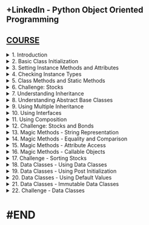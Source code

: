 ## +LinkedIn - Python Object Oriented Programming

## [COURSE](https://www.linkedin.com/learning/python-object-oriented-programming-22888296/python-object-oriented-programming?contextUrn=urn%3Ali%3AlyndaLearningPath%3A655816f5498ee9797e4804ec&resume=false)

<details>
<summary>1. Introduction </summary>

# Introduction

<img width="960" alt="image" src="https://github.com/omeatai/src-AI-Software/assets/32337103/d233830b-cb15-4e42-b9aa-78aebfe08fdd">
<img width="960" alt="image" src="https://github.com/omeatai/src-AI-Software/assets/32337103/ad380fc4-2376-470c-8295-b185243e8f14">

# #END</details>

<details>
<summary>2. Basic Class Initialization </summary>

# Basic Class Initialization

```py
class Book:
    def __init__(self, title):
        self.title = title


# TODO: create instances of the class
book1 = Book("Brave New World")
book2 = Book("War and Peace")

# TODO: print the class and property
print(book1)
print(book1.title)

```

<img width="1383" alt="image" src="https://github.com/omeatai/src-AI-Software/assets/32337103/81007ad2-8c5a-4e01-8969-47aeed03eccf">

# #END</details>

<details>
<summary>3. Setting Instance Methods and Attributes </summary>

# Setting Instance Methods and Attributes

```py
class Book:
    def __init__(self, title, pages, author, price):
        self.title = title
        self.pages = pages
        self.author = author
        self.price = price
        self.__secret = "This is a secret attribute"

    def set_discount_percentage(self, amount):
        self._discount = amount

    def get_price(self):
        if hasattr(self, "_discount"):
            return self.price - (self.price * self._discount/100)
        else:
            return self.price


# create some book instances
b1 = Book("War and Peace", "Leo Tolstoy", 1225, 39.95)
b2 = Book("The Catcher in the Rye", "JD Salinger", 234, 29.95)

# print the price of book1
print("Book 1 Price: ", b1.get_price())

# try setting the discount
print("Book 2 Price: ", b2.get_price())
b2.set_discount_percentage(25)
print("Book 2 new Price: ", b2.get_price())
print("Book 2 discount percentage: ", b2._discount)

# properties with double underscores are hidden by the interpreter
# print(b2.__secret)

```

<img width="1383" alt="image" src="https://github.com/omeatai/src-AI-Software/assets/32337103/f69c15f3-bfc2-4e2d-a6fa-b7dd203c4146">

# #END</details>

<details>
<summary>4. Checking Instance Types </summary>

# Checking Instance Types

```py
class Book:
    def __init__(self, title):
        self.title = title


class Newspaper:
    def __init__(self, name):
        self.name = name


# Create some instances of the classes
b1 = Book("The Catcher In The Rye")
b2 = Book("The Grapes of Wrath")
n1 = Newspaper("The Washington Post")
n2 = Newspaper("The New York Times")

# TODO: use type() to inspect the object type
print(type(b1))
print(type(n1))

# TODO: compare two types together
print(type(b1) == type(b2))
print(type(b1) == type(n2))

# TODO: use isinstance to compare a specific instance to a known type
print(isinstance(b1, Book))
print(isinstance(n1, Newspaper))
print(isinstance(n2, Book))
print(isinstance(n2, object))

```

<img width="1383" alt="image" src="https://github.com/omeatai/src-AI-Software/assets/32337103/72410a3a-8ecb-43d8-ba1e-0b0d7cb65e1c">

# #END</details>

<details>
<summary>5. Class Methods and Static Methods </summary>

# Class Methods and Static Methods

```py
class Book:
    # TODO: Properties defined at the class level are shared by all instances
    # Class Attributes
    BOOK_TYPES = ("HARDCOVER", "PAPERBACK", "EBOOK")
    __booklist = None

    # static methods do not receive class or instance arguments
    # and usually operate on data that is not instance-specific
    @staticmethod
    def get_booklist():
        if Book.__booklist == None:
            Book.__booklist = []
        return Book.__booklist

    # class methods receive a class as their argument and can only
    # operate on class-level data
    @classmethod
    def get_book_types(cls):
        return cls.BOOK_TYPES

    # instance methods receive a specific object instance as an argument
    def set_title(self, newtitle):
        self.title = newtitle

    def __init__(self, title, booktype):
        self.title = title
        if (not booktype in self.BOOK_TYPES):
            raise ValueError(f"{booktype} is not a valid book type")
        else:
            self.booktype = booktype


# TODO: access the class attribute
print("Book types: ", Book.get_book_types())

# TODO: Create some book instances
b1 = Book("Title 1", "HARDCOVER")
b2 = Book("Title 2", "PAPERBACK")

# TODO: Use the static method to access a singleton object
thebooks = Book.get_booklist()
thebooks.append(b1)
thebooks.append(b2)
print(thebooks)

```

<img width="1399" alt="image" src="https://github.com/omeatai/src-AI-Software/assets/32337103/6cb999e1-aee1-45ac-aaa1-19eda2bcd724">

# #END</details>

<details>
<summary>6. Challenge: Stocks </summary>

# Challenge: Stocks

![image](https://github.com/omeatai/src-AI-Software/assets/32337103/cbae201c-98c7-4b77-bab5-f2952c69a925)

```py
class Stock:
    def __init__(self, ticker, price, company) -> None:
        self.ticker = ticker
        self.price = price
        self.company = company

    def get_description(self):
        return f"{self.ticker}: {self.company} -- ${self.price}"


# ~~~~~~~~~~~~~~~~~~ TEST CODE ~~~~~~~~~~~~~~~~~~~~~~~~~
if __name__ == "__main__":
    msft = Stock("MSFT", 342.0, "Microsoft Corp")
    goog = Stock("GOOG", 135.0, "Google Inc")
    meta = Stock("META", 275.0, "Meta Platforms Inc")
    amzn = Stock("AMZN", 135.0, "Amazon Inc")

    print(msft.get_description())
    print(goog.get_description())
    print(meta.get_description())
    print(amzn.get_description())

```

<img width="1399" alt="image" src="https://github.com/omeatai/src-AI-Software/assets/32337103/2cf6e829-2e46-4fce-8db3-76357b27aaa4">

# #END</details>

<details>
<summary>7. Understanding Inheritance </summary>

# Understanding Inheritance

```py
class Publication:
    def __init__(self, title, price):
        self.title = title
        self.price = price


class Periodical(Publication):
    def __init__(self, title, price, publisher, period):
        super().__init__(title, price)
        self.period = period
        self.publisher = publisher


class Book(Publication):
    def __init__(self, title, author, pages, price):
        super().__init__(title, price)
        self.author = author
        self.pages = pages


class Magazine(Periodical):
    def __init__(self, title, publisher, price, period):
        super().__init__(title, price, publisher, period)


class Newspaper(Periodical):
    def __init__(self, title, publisher, price, period):
        super().__init__(title, price, publisher, period)


b1 = Book("Brave New World", "Aldous Huxley", 311, 29.0)
n1 = Newspaper("NY Times", "New York Times Company", 6.0, "Daily")
m1 = Magazine("Scientific American", "Springer Nature", 5.99, "Monthly")

print(b1.author)
print(n1.publisher)
print(b1.price, m1.price, n1.price)

```

<img width="1399" alt="image" src="https://github.com/omeatai/src-AI-Software/assets/32337103/e0f39339-3684-4958-880b-3ce23b7bee18">

# #END</details>

<details>
<summary>8. Understanding Abstract Base Classes </summary>

# Understanding Abstract Base Classes

```py
from abc import ABC, abstractmethod


class GraphicShape(ABC):
    # Inheriting from ABC indicates that this is an abstract base class
    def __init__(self):
        super().__init__()

    # declaring a method as abstract requires a subclass to implement it
    @abstractmethod
    def calc_area(self):
        pass


class Circle(GraphicShape):
    def __init__(self, radius):
        self.radius = radius

    def calc_area(self):
        return 3.14 * (self.radius ** 2)


class Square(GraphicShape):
    def __init__(self, side):
        self.side = side

    def calc_area(self):
        return self.side * self.side


# Abstract classes can't be instantiated themselves
# g = GraphicShape() # this will error

c = Circle(10)
print(c.calc_area())
s = Square(12)
print(s.calc_area())

```

<img width="1399" alt="image" src="https://github.com/omeatai/src-AI-Software/assets/32337103/79512274-328a-4d98-9382-380fbea6420b">

# #END</details>

<details>
<summary>9. Using Multiple Inheritance </summary>

# Using Multiple Inheritance

```py
class A:
    def __init__(self):
        super().__init__()
        self.prop1 = "prop1"
        self.name = "Class A"


class B:
    def __init__(self):
        super().__init__()
        self.prop2 = "prop2"
        self.name = "Class B"


class C(B, A):
    def __init__(self):
        super().__init__()

    def showprops(self):
        print(self.prop1)
        print(self.prop2)
        print(self.name)


# create the class and call showprops()
c = C()
print(C.__mro__)
c.showprops()

```

<img width="1335" alt="image" src="https://github.com/omeatai/src-AI-Software/assets/32337103/9e74b666-5a9d-4cc5-94c2-4b058cd0312f">

# #END</details>

<details>
<summary>10. Using Interfaces </summary>

# Using Interfaces

```py
from abc import ABC, abstractmethod


class GraphicShape(ABC):
    def __init__(self):
        super().__init__()

    @abstractmethod
    def calcArea(self):
        pass


class JSONify(ABC):
    @abstractmethod
    def toJSON(self):
        pass


class Circle(GraphicShape, JSONify):
    def __init__(self, radius):
        self.radius = radius

    def calcArea(self):
        return 3.14 * (self.radius ** 2)

    def toJSON(self):
        return f"{{ \"circle\": {str(self.calcArea())} }}"


c = Circle(10)
print(c.calcArea())
print(c.toJSON())

```

<img width="1335" alt="image" src="https://github.com/omeatai/src-AI-Software/assets/32337103/b0c46e8b-97f1-4dac-a9aa-ead3e1f523f8">

# #END</details>

<details>
<summary>11. Using Composition </summary>

# Using Composition

```py
class Book:
    def __init__(self, title, price, author=None):
        self.title = title
        self.price = price

        # Use references to other objects, like author and chapters
        self.author = author
        self.chapters = []

    def addchapter(self, chapter):
        self.chapters.append(chapter)

    def getbookpagecount(self):
        result = 0
        for ch in self.chapters:
            result += ch.pagecount
        return result


class Author:
    def __init__(self, fname, lname):
        self.fname = fname
        self.lname = lname

    def __str__(self):
        return f"{self.fname} {self.lname}"


class Chapter:
    def __init__(self, name, pagecount):
        self.name = name
        self.pagecount = pagecount


auth = Author("Leo", "Tolstoy")
b1 = Book("War and Peace", 39.95, auth)

b1.addchapter(Chapter("Chapter 1", 104))
b1.addchapter(Chapter("Chapter 2", 89))
b1.addchapter(Chapter("Chapter 3", 124))

print(b1.title)
print(b1.author)
print(b1.getbookpagecount())

```

<img width="1335" alt="image" src="https://github.com/omeatai/src-AI-Software/assets/32337103/0e2a6deb-7369-4216-a16a-137a8e5e1726">

<img width="1440" alt="image" src="https://github.com/omeatai/src-AI-Software/assets/32337103/a0fa709d-8e92-4cdb-9ace-05a6fe485e86">

# #END</details>

<details>
<summary>12. Challenge: Stocks and Bonds </summary>

# Challenge: Stocks and Bonds

<img width="1440" alt="image" src="https://github.com/omeatai/src-AI-Software/assets/32337103/e384b541-7524-47fb-8cb1-55b092ecc1fe">
<img width="1440" alt="image" src="https://github.com/omeatai/src-AI-Software/assets/32337103/dba83078-64dd-4c89-a2a4-bcf07c6e167c">
<img width="1440" alt="image" src="https://github.com/omeatai/src-AI-Software/assets/32337103/93fa0f7d-606b-469a-ab3b-0e02493cb9c9">

```py
# Challenge: create a class structure to represent stocks and bonds
# Requirements:
# Both stocks and bonds have a price
# Stocks have a company name and ticker
# Bonds have a description, duration, and yield
# You should not be able to instantiate the base class
# -- Subclasses are required to override get_description ()
# -- get_description returns formats for stocks and bonds
# For stocks: "Ticker: Company -- $Price"
# For bonds: "description: duration'yr' : $price : yieldamt%"

from abc import ABC, abstractmethod


class Asset(ABC):

    def __init__(self, price):
        self.price = price

    @abstractmethod
    def get_description(self):
        pass


class Stock(Asset):
    def __init__(self, ticker, price, company):
        super().__init__(price)
        self.ticker = ticker
        self.company = company

    def get_description(self):
        return f"{self.ticker}: {self.company} -- ${self.price}"


class Bond(Asset):
    def __init__(self, price, description, duration, yieldamt):
        super().__init__(price)
        self.description = description
        self.duration = duration
        self.yieldamt = yieldamt

    def get_description(self):
        return f"{self.description}: {self.duration}yr : ${self.price} : {self.yieldamt}%"


# ~~~~~~~~~ TEST CODE ~22~~~~~~
try:
    ast = Asset(100.0)
except:
    print("Can't instantiate Asset!")

msft = Stock("MSFT", 342.0, "Microsoft Corp")
goog = Stock("GOOG", 135.0, "Google Inc")
meta = Stock("META", 27510, "Meta Platforms Inc")
amzn = Stock("AMZN", 135.0, "Amazon Inc")

us30yr = Bond(95.31, "30 Year US Treasury", 30, 4.38)
us10yr = Bond(96.70, "10 Year US Treasury", 10, 4.28)
us5yr = Bond(98.65, "5 Year US Treasury", 5, 4.43)
us2yr = Bond(99.57, "2 Year US Treasury", 2, 4.98)

print(msft.get_description())
print(goog.get_description())
print(meta.get_description())
print(amzn.get_description())

print(us30yr.get_description())
print(us10yr.get_description())
print(us5yr.get_description())
print(us2yr.get_description())

```

<img width="1401" alt="image" src="https://github.com/omeatai/src-AI-Software/assets/32337103/4dda58b2-3f3b-4a50-8ef1-1a3b8325c971">

# #END</details>

<details>
<summary>13. Magic Methods - String Representation </summary>

# Magic Methods - String Representation 

<img width="1440" alt="image" src="https://github.com/omeatai/src-AI-Software/assets/32337103/b45fadd3-3fee-457e-abe5-356dce8126db">

```py
class Book:
    def __init__(self, title, author, price):
        super().__init__()
        self.title = title
        self.author = author
        self.price = price

    # The __str__ function is used to return a user-friendly string
    # representation of the object
    def __str__(self):
        return f"{self.title} by {self.author}, costs {self.price}"

    # The __repr__ function is used to return a developer-friendly string
    # representation of the object
    def __repr__(self):
        return f"title={self.title},author={self.author},price={self.price}"


b1 = Book("War and Peace", "Leo Tolstoy", 39.95)
b2 = Book("The Catcher in the Rye", "JD Salinger", 29.95)

# print each object
print(b1)
print(b2)

# use str() and repr()
print("STR=>", str(b1))
print("REPR=>", (repr(b2)))

```

<img width="1401" alt="image" src="https://github.com/omeatai/src-AI-Software/assets/32337103/c64521b6-ed0c-420c-8a30-d52e868135cc">

# #END</details>

<details>
<summary>14. Magic Methods - Equality and Comparison </summary>

# Magic Methods - Equality and Comparison

```py
class Book:
    def __init__(self, title, author, price):
        super().__init__()
        self.title = title
        self.author = author
        self.price = price

    # the __eq__ method checks for equality between two objects
    def __eq__(self, value):
        if not isinstance(value, Book):
            raise ValueError("Can't compare book to non-book type")

        return (self.title == value.title and
                self.author == value.author and
                self.price == value.price)

    # the __ge__ establishes >= relationship with another obj
    def __ge__(self, value):
        if not isinstance(value, Book):
            raise ValueError("Can't compare book to non-book type")

        return self.price >= value.price

    # the __lt__ establishes <= relationship with another obj
    def __lt__(self, value):
        if not isinstance(value, Book):
            raise ValueError("Can't compare book to non-book type")

        return self.price < value.price


b1 = Book("War and Peace", "Leo Tolstoy", 39.95)
b2 = Book("The Catcher in the Rye", "JD Salinger", 29.95)
b3 = Book("War and Peace", "Leo Tolstoy", 39.95)
b4 = Book("To Kill a Mockingbird", "Harper Lee", 24.95)

# Check for equality
print(b1 == b3)
print(b1 == b2)
# print(b1 == 42)

# Check for greater and lesser value
print(b2 >= b1)
print(b2 < b1)
print(b3 >= b2)

# Now we can sort them
books = [b1, b3, b2, b4]
books.sort()
print([book.title for book in books])

```

<img width="1401" alt="image" src="https://github.com/omeatai/src-AI-Software/assets/32337103/0a106212-aca9-4275-8a53-2c6cad78debb">

# #END</details>

<details>
<summary>15. Magic Methods - Attribute Access </summary>

# Magic Methods - Attribute Access

```py
class Book:
    def __init__(self, title, author, price):
        super().__init__()
        self.title = title
        self.author = author
        self.price = price
        self._discount = 0.1

    # The __str__ function is used to return a user-friendly string
    # representation of the object
    def __str__(self):
        return f"{self.title} by {self.author}, costs {self.price}"

    # Called when an attribute is retrieved. Be aware that you can't
    # directly access the attr name otherwise a recursive loop is created
    def __getattribute__(self, name):
        if (name == "price"):
            p = super().__getattribute__("price")
            d = super().__getattribute__("_discount")
            return p - (p * d)
        return super().__getattribute__(name)

    # __setattr__ called when an attribute value is set. Don't set the attr
    # directly here otherwise a recursive loop causes a crash
    def __setattr__(self, name, value):
        if (name == "price"):
            if type(value) is not float:
                raise ValueError("The 'price' attribute must be a float")
        return super().__setattr__(name, value)

    # __getattr__ called when __getattribute__ lookup fails - you can
    # pretty much generate attributes on the fly with this method
    def __getattr__(self, name):
        return name + " is not here!"


b1 = Book("War and Peace", "Leo Tolstoy", 39.95)
b2 = Book("The Catcher in the Rye", "JD Salinger", 29.95)

# Try setting and accessing the price
b1.price = 38.95
print(b1)

b2.price = float(40)  # using an int will raise an exception
print(b2)

# If an attribute doesn't exist, __getattr__ will be called
print(b1.randomprop)

```

<img width="1401" alt="image" src="https://github.com/omeatai/src-AI-Software/assets/32337103/2fbfd3eb-3080-4ffc-92a6-52fe09cfa081">

# #END</details>

<details>
<summary>16. Magic Methods - Callable Objects </summary>

# Magic Methods - Callable Objects

```py
class Book:
    def __init__(self, title, author, price):
        super().__init__()
        self.title = title
        self.author = author
        self.price = price

    def __str__(self):
        return f"{self.title} by {self.author}, costs {self.price}"

    # TODO: the __call__ method can be used to call the object like a function
    def __call__(self, title, author, price):
        self.title = title
        self.author = author
        self.price = price


b1 = Book("War and Peace", "Leo Tolstoy", 39.95)
b2 = Book("The Catcher in the Rye", "JD Salinger", 29.95)

# call the object as if it were a function
print(b1)
b1("Anna Karenina", "Leo Tolstoy", 49.95)
print(b1)

```

<img width="1401" alt="image" src="https://github.com/omeatai/src-AI-Software/assets/32337103/ba44c06f-1fe4-444f-953b-dd8ca84481d9">

# #END</details>

<details>
<summary>17. Challenge - Sorting Stocks </summary>

# Challenge - Sorting Stocks

<img width="1440" alt="image" src="https://github.com/omeatai/src-AI-Software/assets/32337103/20c33af5-1653-4c53-b0c7-b243ba4b853e">
<img width="1440" alt="image" src="https://github.com/omeatai/src-AI-Software/assets/32337103/687a286a-86bb-4baa-afc8-15a6878ea372">
<img width="1440" alt="image" src="https://github.com/omeatai/src-AI-Software/assets/32337103/afa3de58-6740-4f98-837f-e20b619703ae">
<img width="1440" alt="image" src="https://github.com/omeatai/src-AI-Software/assets/32337103/cd35e9a0-c353-4f7d-b22f-906a42d1307d">

```py
# Programming challenge: add methods for comparison and equality
# Challenge: use a magic method to make stocks and bonds sortable

# Stocks should sort from low to high on price
# Bonds should sort from low to high on yield

from abc import ABC, abstractmethod


class Asset(ABC):
    def __init__(self, price):
        self.price = price

    @abstractmethod
    def __str__(self):
        pass


class Stock(Asset):
    def __init__(self, ticker, price, company):
        super().__init__(price)
        self.company = company
        self.ticker = ticker

    def __str__(self):
        return f"{self.ticker}: {self.company} -- {self.price}"

    def __lt__(self, other):
        if not isinstance(other, Stock):
            raise ValueError("Can't compare stock with non-stock type")
        return self.price < other.price

    # def __gt__(self, other):
    #     if not isinstance(other, Stock):
    #         raise ValueError("Can't compare stock with non-stock type")
    #     return self.price > other.price


class Bond(Asset):
    def __init__(self, price, description, duration, yieldamt):
        super().__init__(price)
        self.description = description
        self.duration = duration
        self.yieldamt = yieldamt

    def __str__(self):
        return f"{self.description} : {self.duration}yr : {self.price} : {self.yieldamt}%"

    def __lt__(self, other):
        if not isinstance(other, Bond):
            raise ValueError("Can't compare bond with non-bond type")
        return self.yieldamt < other.yieldamt

    # def __gt__(self, other):
    #     if not isinstance(other, Bond):
    #         raise ValueError("Can't compare bond with non-bond type")
    #     return self.yieldamt > other.yieldamt


# 2 ~~~~~~~~~ TEST CODE ~~~~~~~~~
stocks = [
    Stock("MSFT", 342.0, "Microsoft Corp"),
    Stock("GOOG", 135.0, "Google Inc"),
    Stock("META", 275.0, "Meta Platforms Inc"),
    Stock("AMZN", 120.0, "Amazon Inc")
]

bonds = [
    Bond(95.31, "30 Year US Treasury", 30, 4.38),
    Bond(96.70, "10 Year US Treasury", 10, 4.28),
    Bond(98.65, "5 Year US Treasury", 5, 4.43),
    Bond(99.57, "2 Year US Treasury", 2, 4.98)
]

stocks.sort()
bonds.sort()

for stock in stocks:
    print(stock)
    print("--- ")

for bond in bonds:
    print(bond)

```

<img width="1401" alt="image" src="https://github.com/omeatai/src-AI-Software/assets/32337103/99dad1fa-f8a9-4d81-8262-66f6cd48b14f">

# #END</details>

<details>
<summary>18. Data Classes - Using Data Classes </summary>

# Using Data Classes

```py
# Using data classes to represent data objects

from dataclasses import dataclass


@dataclass
class Book:
    title: str
    author: str
    pages: int
    price: float

    # You can define methods in a dataclass like any other
    def bookinfo(self):
        return f"{self.title}, by {self.author}"


# create some instances
b1 = Book("War and Peace", "Leo Tolstoy", 1225, 39.95)
b2 = Book("The Catcher in the Rye", "JD Salinger", 234, 29.95)

# access fields
print(b1.title)
print(b2.author)

# print the book itself - dataclasses provide a default
# implementation of the __repr__ function
print(b1)

# comparing two dataclasses
b3 = Book("War and Peace", "Leo Tolstoy", 1225, 39.95)
print(b1 == b3)

# change some fields, call a regular class method
b1.title = "Anna Karenina"
b1.pages = 864
print(b1.bookinfo())

```

<img width="1401" alt="image" src="https://github.com/omeatai/src-AI-Software/assets/32337103/513598e0-5732-43b7-ae24-39283fe98b77">

# #END</details>

<details>
<summary>19. Data Classes - Using Post Initialization </summary>

# Using Post Initialization

```py
# Using the postinit function in data classes

from dataclasses import dataclass


@dataclass
class Book:
    title: str
    author: str
    pages: int
    price: float

    # the __post_init__ function lets us customize additional properties
    # after the object has been initialized via built-in __init__
    def __post_init__(self):
        self.description = f"{self.title} by {self.author}, {self.pages} pages"


# create some Book objects
b1 = Book("War and Peace", "Leo Tolstoy", 1225, 39.95)
b2 = Book("The Catcher in the Rye", "JD Salinger", 234, 29.95)

# use the description attribute
print(b1.description)
print(b2.description)

```

<img width="1401" alt="image" src="https://github.com/omeatai/src-AI-Software/assets/32337103/abdd2530-426d-4ab3-8136-a3e4b3583879">

# #END</details>

<details>
<summary>20. Data Classes - Using Default Values </summary>

# Using Default Values

```py
# implementing default values in data classes

from dataclasses import dataclass, field
import random


def price_func():
    return float(random.randrange(20, 40))


@dataclass
class Book:
    # you can define default values when attributes are declared
    title: str = "No Title"
    author: str = "No Author"
    pages: int = 0
    price: float = field(default_factory=price_func)


# Create a default book object
b1 = Book()
print(b1)

# Create a specified book, price is set by field operator
b1 = Book("War and Peace", "Leo Tolstoy", 1225)
b2 = Book("The Catcher in the Rye", "JD Salinger", 234)
print(b1)
print(b2)

```

<img width="1401" alt="image" src="https://github.com/omeatai/src-AI-Software/assets/32337103/7ef8b4d8-bf05-4e13-b354-1460972f9395">

# #END</details>

<details>
<summary>21. Data Classes - Immutable Data Classes </summary>

# Immutable Data Classes 

```py
# Creating immutable data classes

from dataclasses import dataclass


@dataclass(frozen=True)  # "The "frozen" parameter makes the class immutable
class ImmutableClass:
    value1: str = "Value 1"
    value2: int = 0

    def somefunc(self, newval):
        self.value2 = newval


obj = ImmutableClass()
print(obj)

# The values can be initialized also, but not subsequently changed
obj2 = ImmutableClass("Another Value", 15)
print(obj2)

# attempting to change the value of an immutable class throws an exception
# obj.value1 = "Another value"
print(obj.value1)

# Frozen classes can't modify themselves either
# obj.somefunc(20)
print(obj.value2)

```

<img width="1401" alt="image" src="https://github.com/omeatai/src-AI-Software/assets/32337103/20ec882b-e472-4913-9054-ee9f13051a68">

# #END</details>

<details>
<summary>22. Challenge - Data Classes </summary>

# Challenge - Data Classes

<img width="1440" alt="image" src="https://github.com/omeatai/src-AI-Software/assets/32337103/c552346b-4a6e-4a39-9628-25ae9c3b7859">
<img width="1440" alt="image" src="https://github.com/omeatai/src-AI-Software/assets/32337103/cfe8c78c-5eb0-4cb2-a2d1-dce53e41bf0c">
<img width="1440" alt="image" src="https://github.com/omeatai/src-AI-Software/assets/32337103/c18ea494-0eac-47cd-b805-ff88779b2817">

```py
# Python Object Oriented Programming by Joe Marini course example
# Programming challenge: implement a dataclass

from dataclasses import dataclass
from abc import ABC, abstractmethod

@dataclass
class Asset(ABC):
    price: float

    @abstractmethod
    def __lt__(self, other):
       pass
    

@dataclass
class Stock(Asset):
    ticker: str
    company: str

    def __lt__(self, other):
        return self.price < other.price

@dataclass
class Bond(Asset):
    description: str
    duration: int
    yieldamt: float

    def __lt__(self, other):
        return self.yieldamt < other.yieldamt


# ~~~~~~~~~ TEST CODE ~~~~~~~~~
stocks = [
    Stock("MSFT", 342.0, "Microsoft Corp"),
    Stock("GOOG", 135.0, "Google Inc"),
    Stock("META", 275.0, "Meta Platforms Inc"),
    Stock("AMZN", 120.0, "Amazon Inc")
]

bonds = [
    Bond(95.31, "30 Year US Treasury", 30, 4.38),
    Bond(96.70, "10 Year US Treasury", 10, 4.28),
    Bond(98.65, "5 Year US Treasury", 5, 4.43),
    Bond(99.57, "2 Year US Treasury", 2, 4.98)
]

try:
   ast = Asset(100.0)
except:
   print("Can't instantiate Asset!")

stocks.sort()
bonds.sort()

for stock in stocks:
    print(stock)
print("-----------")
for bond in bonds:
    print(bond)

```

# #END</details>

# #END

